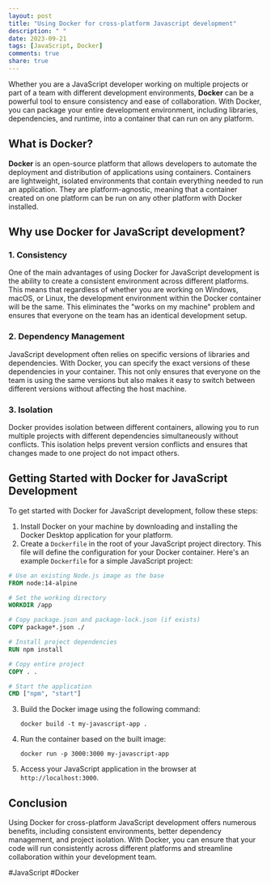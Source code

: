 ```yaml
---
layout: post
title: "Using Docker for cross-platform Javascript development"
description: " "
date: 2023-09-21
tags: [JavaScript, Docker]
comments: true
share: true
---
```


Whether you are a JavaScript developer working on multiple projects or part of a team with different development environments, **Docker** can be a powerful tool to ensure consistency and ease of collaboration. With Docker, you can package your entire development environment, including libraries, dependencies, and runtime, into a container that can run on any platform.

## What is Docker?

**Docker** is an open-source platform that allows developers to automate the deployment and distribution of applications using containers. Containers are lightweight, isolated environments that contain everything needed to run an application. They are platform-agnostic, meaning that a container created on one platform can be run on any other platform with Docker installed.

## Why use Docker for JavaScript development?

### 1. Consistency

One of the main advantages of using Docker for JavaScript development is the ability to create a consistent environment across different platforms. This means that regardless of whether you are working on Windows, macOS, or Linux, the development environment within the Docker container will be the same. This eliminates the "works on my machine" problem and ensures that everyone on the team has an identical development setup.

### 2. Dependency Management

JavaScript development often relies on specific versions of libraries and dependencies. With Docker, you can specify the exact versions of these dependencies in your container. This not only ensures that everyone on the team is using the same versions but also makes it easy to switch between different versions without affecting the host machine.

### 3. Isolation

Docker provides isolation between different containers, allowing you to run multiple projects with different dependencies simultaneously without conflicts. This isolation helps prevent version conflicts and ensures that changes made to one project do not impact others.

## Getting Started with Docker for JavaScript Development

To get started with Docker for JavaScript development, follow these steps:

1. Install Docker on your machine by downloading and installing the Docker Desktop application for your platform.
2. Create a `Dockerfile` in the root of your JavaScript project directory. This file will define the configuration for your Docker container. Here's an example `Dockerfile` for a simple JavaScript project:

```dockerfile
# Use an existing Node.js image as the base
FROM node:14-alpine

# Set the working directory
WORKDIR /app

# Copy package.json and package-lock.json (if exists)
COPY package*.json ./

# Install project dependencies
RUN npm install

# Copy entire project
COPY . .

# Start the application
CMD ["npm", "start"]
```

3. Build the Docker image using the following command:
   ```
   docker build -t my-javascript-app .
   ```

4. Run the container based on the built image:
   ```
   docker run -p 3000:3000 my-javascript-app
   ```

5. Access your JavaScript application in the browser at `http://localhost:3000`.

## Conclusion

Using Docker for cross-platform JavaScript development offers numerous benefits, including consistent environments, better dependency management, and project isolation. With Docker, you can ensure that your code will run consistently across different platforms and streamline collaboration within your development team.

#JavaScript #Docker